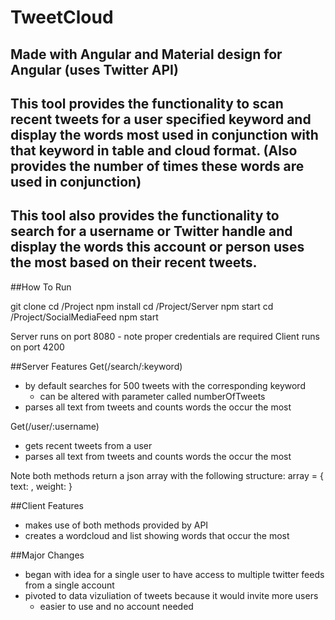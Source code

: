 # TweetCloud

## Made with Angular and Material design for Angular (uses Twitter API)

## This tool provides the functionality to scan recent tweets for a user specified keyword and display the words most used in conjunction with that keyword in table and cloud format. (Also provides the number of times these words are used in conjunction)

## This tool also provides the functionality to search for a username or Twitter handle and display the words this account or person uses the most based on their recent tweets.

##How To Run 

git clone <URL>
cd <PathToFiles>/Project 
npm install
cd <PathToFiles>/Project/Server 
npm start
cd <PathToFiles>/Project/SocialMediaFeed 
npm start

Server runs on port 8080 - note proper credentials are required
Client runs on port 4200

##Server Features
Get(/search/:keyword)
* by default searches for 500 tweets with the corresponding keyword
	* can be altered with parameter called numberOfTweets
* parses all text from tweets and counts words the occur the most

Get(/user/:username)
* gets recent tweets from a user
* parses all text from tweets and counts words the occur the most

Note both methods return a json array with the following structure:
	array = { text: <word>, weight: <number of occurences of word> }
	
##Client Features
* makes use of both methods provided by API
* creates a wordcloud and list showing words that occur the most

##Major Changes
* began with idea for a single user to have access to multiple twitter feeds from a single account
* pivoted to data vizuliation of tweets because it would invite more users
	* easier to use and no account needed
